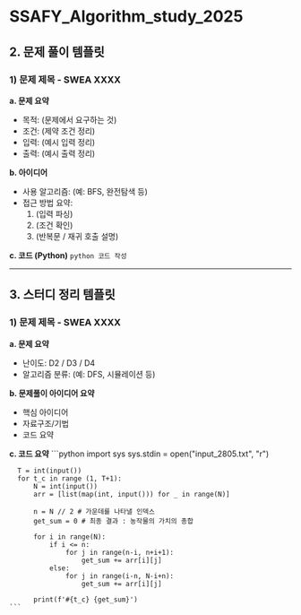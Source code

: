 # SSAFY_Algorithm_study_2025

## 2. 문제 풀이 템플릿
  ### 1) 문제 제목 - SWEA XXXX
  **a. 문제 요약**
  + 목적: (문제에서 요구하는 것)
  + 조건: (제약 조건 정리)
  + 입력: (예시 입력 정리)
  + 출력: (예시 출력 정리)
      
  **b. 아이디어**
  + 사용 알고리즘: (예: BFS, 완전탐색 등)
  + 접근 방법 요약:
      1. (입력 파싱)
      2. (조건 확인)
      3. (반복문 / 재귀 호출 설명)
 
  **c. 코드 (Python)**
    ```python
      코드 작성
    ```

---

## 3. 스터디 정리 템플릿
  ### 1) 문제 제목 - SWEA XXXX
  **a. 문제 요약**
  + 난이도: D2 / D3 / D4
  + 알고리즘 분류: (예: DFS, 시뮬레이션 등)  
      
  **b. 문제풀이 아이디어 요약**
  + 핵심 아이디어
  + 자료구조/기법
  + 코드 요약
 
  **c. 코드 요약**
    ```python
      import sys
      sys.stdin = open("input_2805.txt", "r")

      T = int(input())
      for t_c in range (1, T+1):
          N = int(input())
          arr = [list(map(int, input())) for _ in range(N)]

          n = N // 2 # 가운데를 나타낼 인덱스
          get_sum = 0 # 최종 결과 : 농작물의 가치의 총합

          for i in range(N):
              if i <= n:
                  for j in range(n-i, n+i+1):
                      get_sum += arr[i][j]
              else:
                  for j in range(i-n, N-i+n):
                      get_sum += arr[i][j]
          
          print(f'#{t_c} {get_sum}')  
    ``` 
